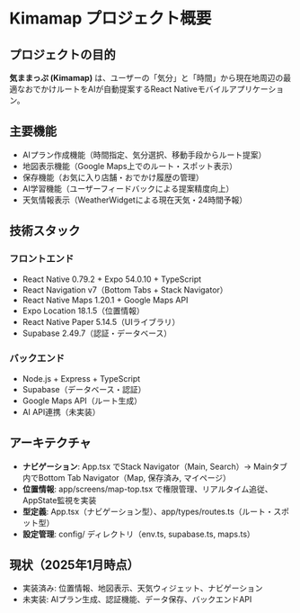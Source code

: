# Kimamap プロジェクト概要

## プロジェクトの目的
**気ままっぷ (Kimamap)** は、ユーザーの「気分」と「時間」から現在地周辺の最適なおでかけルートをAIが自動提案するReact Nativeモバイルアプリケーション。

## 主要機能
- AIプラン作成機能（時間指定、気分選択、移動手段からルート提案）
- 地図表示機能（Google Maps上でのルート・スポット表示）
- 保存機能（お気に入り店舗・おでかけ履歴の管理）
- AI学習機能（ユーザーフィードバックによる提案精度向上）
- 天気情報表示（WeatherWidgetによる現在天気・24時間予報）

## 技術スタック

### フロントエンド
- React Native 0.79.2 + Expo 54.0.10 + TypeScript
- React Navigation v7（Bottom Tabs + Stack Navigator）
- React Native Maps 1.20.1 + Google Maps API
- Expo Location 18.1.5（位置情報）
- React Native Paper 5.14.5（UIライブラリ）
- Supabase 2.49.7（認証・データベース）

### バックエンド
- Node.js + Express + TypeScript
- Supabase（データベース・認証）
- Google Maps API（ルート生成）
- AI API連携（未実装）

## アーキテクチャ
- **ナビゲーション**: App.tsx でStack Navigator（Main, Search）→ Mainタブ内でBottom Tab Navigator（Map, 保存済み, マイページ）
- **位置情報**: app/screens/map-top.tsx で権限管理、リアルタイム追従、AppState監視を実装
- **型定義**: App.tsx（ナビゲーション型）、app/types/routes.ts（ルート・スポット型）
- **設定管理**: config/ ディレクトリ（env.ts, supabase.ts, maps.ts）

## 現状（2025年1月時点）
- 実装済み: 位置情報、地図表示、天気ウィジェット、ナビゲーション
- 未実装: AIプラン生成、認証機能、データ保存、バックエンドAPI
